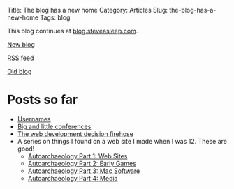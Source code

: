 Title: The blog has a new home
Category: Articles
Slug: the-blog-has-a-new-home
Tags: blog

This blog continues at [blog.steveasleep.com](https://blog.steveasleep.com).

[New blog](https://blog.steveasleep.com/)

[RSS feed](https://blog.steveasleep.com/feed/)

[Old blog](/articles/)

# Posts so far

- [Usernames](https://blog.steveasleep.com/usernames)
- [Big and little conferences](https://blog.steveasleep.com/community-conferences)
- [The web development decision firehose](https://blog.steveasleep.com/questions-i-asked-myself-while-writing-a-simple-web-forum)
- A series on things I found on a web site I made when I was 12. These are good!
  - [Autoarchaeology Part 1: Web Sites](https://blog.steveasleep.com/autoarchaeology-part-1)
  - [Autoarchaeology Part 2: Early Games](https://blog.steveasleep.com/autoarchaeology-part-2-early-games)
  - [Autoarchaeology Part 3: Mac Software](https://blog.steveasleep.com/autoarchaeology-part-3-mac-software)
  - [Autoarchaeology Part 4: Media](https://blog.steveasleep.com/autoarchaeology-part-4-media)
